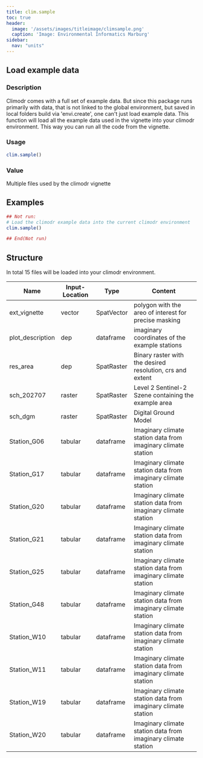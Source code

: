 ```yaml
---
title: clim.sample
toc: true
header:
  image: '/assets/images/titleimage/climsample.png'
  caption: 'Image: Environmental Informatics Marburg'
sidebar:
  nav: "units" 
---
```


## Load example data

### Description
Climodr comes with a full set of example data. But since this package runs primarily with data, that is not linked to the global environment, 
but saved in local folders build via 'envi.create', one can't just load example data. This function will load all the example data used in the 
vignette into your climodr environment. This way you can run all the code from the vignette.

### Usage
```r
clim.sample()
```

### Value
Multiple files used by the climodr vignette

## Examples
```r
## Not run: 
# Load the climodr example data into the current climodr environment
clim.sample()

## End(Not run)
```

## Structure

In total 15 files will be loaded into your climodr environment.  

| Name |  Input-Location | Type                        | Content                                                                          |
|---------|-------|------------------------------|----------------------------------------------------------------------------------|
| ext_vignette | vector | SpatVector     | polygon with the areo of interest for precise masking |
| plot_description | dep | dataframe                   | imaginary coordinates of the example stations |
| res_area | dep | SpatRaster     | Binary raster with the desired resolution, crs and extent |
| sch_202707 | raster | SpatRaster                           | Level 2 Sentinel-2 Szene containing the example area |
| sch_dgm | raster |   SpatRaster               | Digital Ground Model        |
| Station_G06 | tabular | dataframe | Imaginary climate station data from imaginary climate station |
| Station_G17 | tabular | dataframe | Imaginary climate station data from imaginary climate station |
| Station_G20 | tabular | dataframe | Imaginary climate station data from imaginary climate station |
| Station_G21 | tabular | dataframe | Imaginary climate station data from imaginary climate station |
| Station_G25 | tabular | dataframe | Imaginary climate station data from imaginary climate station |
| Station_G48 | tabular | dataframe | Imaginary climate station data from imaginary climate station |
| Station_W10 | tabular | dataframe | Imaginary climate station data from imaginary climate station |
| Station_W11 | tabular | dataframe | Imaginary climate station data from imaginary climate station |
| Station_W19 | tabular | dataframe | Imaginary climate station data from imaginary climate station |
| Station_W20 | tabular | dataframe | Imaginary climate station data from imaginary climate station |



